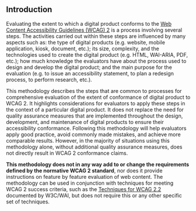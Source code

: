## Introduction

Evaluating the extent to which a digital product conforms to the [Web Content Accessibility Guidelines (WCAG) 2](https://www.w3.org/WAI/standards-guidelines/wcag/) is a process involving several steps. The activities carried out within these steps are influenced by many aspects such as: the type of digital products (e.g. website, mobile application, kiosk, document, etc.); its size, complexity, and the technologies used to create the digital product (e.g. HTML, WAI-ARIA, PDF, etc.); how much knowledge the evaluators have about the process used to design and develop the digital product; and the main purpose for the evaluation (e.g. to issue an accessibility statement, to plan a redesign process, to perform research, etc.).

This methodology describes the steps that are common to processes for comprehensive evaluation of the extent of conformance of digital product to WCAG 2. It highlights considerations for evaluators to apply these steps in the context of a particular digital product. It does not replace the need for quality assurance measures that are implemented throughout the design, development, and maintenance of digital products to ensure their accessibility conformance. Following this methodology will help evaluators apply good practice, avoid commonly made mistakes, and achieve more comparable results. However, in the majority of situations using this methodology alone, without additional quality assurance measures, does not directly result in WCAG 2 conformance claims.

**This methodology does not in any way add to or change the requirements defined by the normative WCAG 2 standard**, nor does it provide instructions on feature by feature evaluation of web content. The methodology can be used in conjunction with techniques for meeting WCAG 2 success criteria, such as the [Techniques for WCAG 2.2](https://www.w3.org/WAI/WCAG22/Techniques/) documented by W3C/WAI, but does not require this or any other specific set of techniques.

<section id="purpose" data-include="purpose.md" data-include-format="markdown"></section>
<section id="context" data-include="context.md" data-include-format="markdown"></section>
<section id="background" data-include="background-reading.md" data-include-format="markdown"></section>
<section id="terms" data-include="terms.md" data-include-format="markdown"></section>
